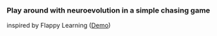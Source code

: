 ### Play around with neuroevolution in a simple chasing game

inspired by Flappy Learning ([Demo](http://xviniette.github.io/FlappyLearning/))

